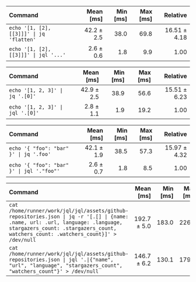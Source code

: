 | Command | Mean [ms] | Min [ms] | Max [ms] | Relative |
|:---|---:|---:|---:|---:|
| `echo '[1, [2], [[3]]]' \| jq 'flatten'` | 42.2 ± 2.5 | 38.0 | 69.8 | 16.51 ± 4.18 |
| `echo '[1, [2], [[3]]]' \| jql '...'` | 2.6 ± 0.6 | 1.8 | 9.9 | 1.00 |

| Command | Mean [ms] | Min [ms] | Max [ms] | Relative |
|:---|---:|---:|---:|---:|
| `echo '[1, 2, 3]' \| jq '.[0]'` | 42.9 ± 2.5 | 38.9 | 56.6 | 15.51 ± 6.23 |
| `echo '[1, 2, 3]' \| jql '.[0]'` | 2.8 ± 1.1 | 1.9 | 19.2 | 1.00 |

| Command | Mean [ms] | Min [ms] | Max [ms] | Relative |
|:---|---:|---:|---:|---:|
| `echo '{ "foo": "bar" }' \| jq '.foo'` | 42.1 ± 1.9 | 38.5 | 57.3 | 15.97 ± 4.32 |
| `echo '{ "foo": "bar" }' \| jql '."foo"'` | 2.6 ± 0.7 | 1.8 | 8.5 | 1.00 |

| Command | Mean [ms] | Min [ms] | Max [ms] | Relative |
|:---|---:|---:|---:|---:|
| `cat /home/runner/work/jql/jql/assets/github-repositories.json \| jq -r '[.[] \| {name: .name, url: .url, language: .language, stargazers_count: .stargazers_count, watchers_count: .watchers_count}]' > /dev/null` | 192.7 ± 5.0 | 183.0 | 226.1 | 1.31 ± 0.06 |
| `cat /home/runner/work/jql/jql/assets/github-repositories.json \| jql '.\|{"name", "url", "language", "stargazers_count", "watchers_count"}' > /dev/null` | 146.7 ± 6.2 | 130.1 | 179.2 | 1.00 |

